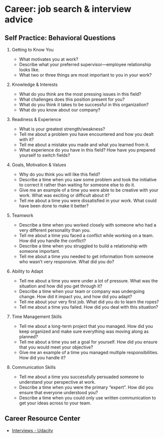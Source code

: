 # Career: job search &  interview advice

## Self Practice: Behavioral Questions

1. Getting to Know You

    * What motivates you at work?
    * Describe what your preferred supervisor—employee relationship looks like.
    * What two or three things are most important to you in your work?

2. Knowledge & Interests

    * What do you think are the most pressing issues in this field?
    * What challenges does this position present for you?
    * What do you think it takes to be successful in this organization?
    * What do you know about our company?

3. Readiness & Experience

    * What is your greatest strength/weakness?
    * Tell me about a problem you have encountered and how you dealt with it?
    * Tell me about a mistake you made and what you learned from it.
    * What experience do you have in this field? How have you prepared yourself to switch fields?

4. Goals, Motivation & Values

    * Why do you think you will like this field?
    * Describe a time when you saw some problem and took the initiative to correct it rather than waiting for someone else to do it.
    * Give me an example of a time you were able to be creative with your work. What was exciting or difficult about it?
    * Tell me about a time you were dissatisfied in your work. What could have been done to make it better?

5. Teamwork

    * Describe a time when you worked closely with someone who had a very different personality than you.
    * Tell me about a time you faced a conflict while working on a team. How did you handle the conflict?
    * Describe a time when you struggled to build a relationship with someone important.
    * Tell me about a time you needed to get information from someone who wasn’t very responsive. What did you do?

6. Ability to Adapt

    * Tell me about a time you were under a lot of pressure. What was the situation and how did you get through it?
    * Describe a time when your team or company was undergoing change. How did it impact you, and how did you adapt?
    * Tell me about your very first job. What did you do to learn the ropes?
    * Tell me about a time you failed. How did you deal with this situation?

7. Time Management Skills

    * Tell me about a long-term project that you managed. How did you keep organized and make sure everything was moving along as planned?
    * Tell me about a time you set a goal for yourself. How did you ensure that you would meet your objective?
    * Give me an example of a time you managed multiple responsibilities. How did you handle it?

8. Communication Skills

    * Tell me about a time you successfully persuaded someone to understand your perspective at work.
    * Describe a time when you were the primary “expert”. How did you ensure that everyone understood you?
    * Describe a time when you could only use written communication to get your ideas across to your team.

## Career Resource Center

* [Interviews - Udacity](https://career-resource-center.udacity.com/interviews)
